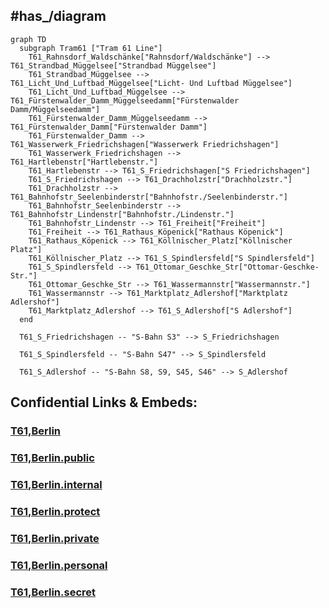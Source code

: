 
## #has_/diagram 


```mermaid
graph TD
  subgraph Tram61 ["Tram 61 Line"]
    T61_Rahnsdorf_Waldschänke["Rahnsdorf/Waldschänke"] --> T61_Strandbad_Müggelsee["Strandbad Müggelsee"]
    T61_Strandbad_Müggelsee --> T61_Licht_Und_Luftbad_Müggelsee["Licht- Und Luftbad Müggelsee"]
    T61_Licht_Und_Luftbad_Müggelsee --> T61_Fürstenwalder_Damm_Müggelseedamm["Fürstenwalder Damm/Müggelseedamm"]
    T61_Fürstenwalder_Damm_Müggelseedamm --> T61_Fürstenwalder_Damm["Fürstenwalder Damm"]
    T61_Fürstenwalder_Damm --> T61_Wasserwerk_Friedrichshagen["Wasserwerk Friedrichshagen"]
    T61_Wasserwerk_Friedrichshagen --> T61_Hartlebenstr["Hartlebenstr."]
    T61_Hartlebenstr --> T61_S_Friedrichshagen["S Friedrichshagen"]
    T61_S_Friedrichshagen --> T61_Drachholzstr["Drachholzstr."]
    T61_Drachholzstr --> T61_Bahnhofstr_Seelenbinderstr["Bahnhofstr./Seelenbinderstr."]
    T61_Bahnhofstr_Seelenbinderstr --> T61_Bahnhofstr_Lindenstr["Bahnhofstr./Lindenstr."]
    T61_Bahnhofstr_Lindenstr --> T61_Freiheit["Freiheit"]
    T61_Freiheit --> T61_Rathaus_Köpenick["Rathaus Köpenick"]
    T61_Rathaus_Köpenick --> T61_Köllnischer_Platz["Köllnischer Platz"]
    T61_Köllnischer_Platz --> T61_S_Spindlersfeld["S Spindlersfeld"]
    T61_S_Spindlersfeld --> T61_Ottomar_Geschke_Str["Ottomar-Geschke-Str."]
    T61_Ottomar_Geschke_Str --> T61_Wassermannstr["Wassermannstr."]
    T61_Wassermannstr --> T61_Marktplatz_Adlershof["Marktplatz Adlershof"]
    T61_Marktplatz_Adlershof --> T61_S_Adlershof["S Adlershof"]
  end

  T61_S_Friedrichshagen -- "S-Bahn S3" --> S_Friedrichshagen

  T61_S_Spindlersfeld -- "S-Bahn S47" --> S_Spindlersfeld

  T61_S_Adlershof -- "S-Bahn S8, S9, S45, S46" --> S_Adlershof

```


## Confidential Links & Embeds: 

### [T61,Berlin](/_Standards/Earth/Continent/Europe/Europe~Central/Germany/Germany~West/State~Berlin/cities~Berlin/cities~Berlin/Berlin-city/Tram,Berlin/T61,Berlin.md) 

### [T61,Berlin.public](/_public/Earth/Continent/Europe/Europe~Central/Germany/Germany~West/State~Berlin/cities~Berlin/cities~Berlin/Berlin-city/Tram,Berlin/T61,Berlin.public.md) 

### [T61,Berlin.internal](/_internal/Earth/Continent/Europe/Europe~Central/Germany/Germany~West/State~Berlin/cities~Berlin/cities~Berlin/Berlin-city/Tram,Berlin/T61,Berlin.internal.md) 

### [T61,Berlin.protect](/_protect/Earth/Continent/Europe/Europe~Central/Germany/Germany~West/State~Berlin/cities~Berlin/cities~Berlin/Berlin-city/Tram,Berlin/T61,Berlin.protect.md) 

### [T61,Berlin.private](/_private/Earth/Continent/Europe/Europe~Central/Germany/Germany~West/State~Berlin/cities~Berlin/cities~Berlin/Berlin-city/Tram,Berlin/T61,Berlin.private.md) 

### [T61,Berlin.personal](/_personal/Earth/Continent/Europe/Europe~Central/Germany/Germany~West/State~Berlin/cities~Berlin/cities~Berlin/Berlin-city/Tram,Berlin/T61,Berlin.personal.md) 

### [T61,Berlin.secret](/_secret/Earth/Continent/Europe/Europe~Central/Germany/Germany~West/State~Berlin/cities~Berlin/cities~Berlin/Berlin-city/Tram,Berlin/T61,Berlin.secret.md)

